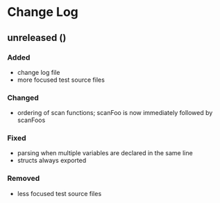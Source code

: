 # Change Log

## unreleased ()

### Added
* change log file
* more focused test source files

### Changed
* ordering of scan functions; scanFoo is now immediately followed by scanFoos

### Fixed
* parsing when multiple variables are declared in the same line
* structs always exported

### Removed
* less focused test source files
